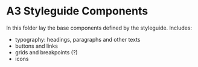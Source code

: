 # A3 Styleguide Components

In this folder lay the base components defined by the styleguide.
Includes:
- typography: headings, paragraphs and other texts
- buttons and links
- grids and breakpoints (?)
- icons